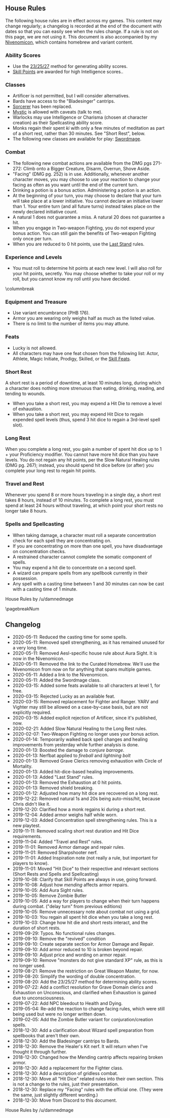 <link rel=stylesheet type=text/css href=css/unearthed-arcana.css />

## House Rules
The following house rules are in effect across my games.  This content may change regularly; a changelog is recorded at the end of the document with dates so that you can easily see when the rules change.  If a rule is not on this page, we are not using it. This document is also accompanied by my [Nivenomicon](https://www.gmbinder.com/share/-Lylz1TyxRNCSgbjvQXF), which contains homebrew and variant content.

### Ability Scores
- Use the [23/25/27](https://www.gmbinder.com/share/-LmjT90YiBkHJzNKzWTh) method for generating ability scores.
- [Skill Points](https://www.gmbinder.com/share/-LEFSuc0n5Q8GSzz_ye_) are awarded for high Intelligence scores..

### Classes
- Artificer is not permitted, but I will consider alternatives.
- Bards have access to the "Bladesinger" cantrips.
- [Sorcerer](https://www.gmbinder.com/share/-LcSVrh7Cy4j7eUH7Z_-) has been replaced.
- [Mystic](https://media.wizards.com/2017/dnd/downloads/UAMystic3.pdf) is allowed with caveats (talk to me).
- Warlocks may use Intelligence or Charisma (chosen at character creation) as their Spellcasting ability score.
- Monks regain their spent _ki_ with only a few minutes of meditation as part of a short rest, rather than 30 minutes. See "Short Rest", below.
- The following new classes are available for play: [Swordmage](https://drive.google.com/file/d/1J1bshfjrYiGjn_d8D3gD3hy3wTeE2k7v/view).

### Combat
- The following new combat actions are available from the DMG pgs 271-272: Climb onto a Bigger Creature, Disarm, Overrun, Shove Aside.
- "Facing" (DMG pg. 252) is in use. Additionally, whenever another character moves, you may choose to use your reaction to change your facing as often as you want until the end of the current turn.
- Drinking a potion is a bonus action. Administering a potion is an action.
- At the beginning of your turn, you may choose to declare that your turn will take place at a lower initiative.  You cannot declare an initiative lower than 1. Your entire turn (and all future turns) instead takes place on the newly declared initiative count.
- A natural 1 does not guarantee a miss. A natural 20 does not guarantee a hit.
- When you engage in Two-weapon Fighting, you do not expend your bonus action. You can still gain the benefits of Two-weapon Fighting only once per turn.
- When you are reduced to 0 hit points, use the [Last Stand](https://www.gmbinder.com/share/-LyVcNsbEC0RfPpLS-Hr) rules.

### Experience and Levels
- You must roll to determine hit points at each new level.  I will also roll for your hit points, secretly.  You may choose whether to take your roll or my roll, but you cannot know my roll until you have decided.

\columnbreak

### Equipment and Treasure
- Use variant encumbrance (PHB 176).
- Armor you are wearing only weighs half as much as the listed value.
- There is no limit to the number of items you may attune.

### Feats
- Lucky is not allowed.
- All characters may have one feat chosen from the following list: Actor, Athlete, Magic Initiate, Prodigy, Skilled, or the [Skill Feats](https://media.wizards.com/2017/dnd/downloads/UA-SkillFeats.pdf).

### Short Rest
A short rest is a period of downtime, at least 10 minutes long, during which a character does nothing more strenuous than eating, drinking, reading, and tending to wounds.

- When you take a short rest, you may expend a Hit Die to remove a level of exhaustion.
- When you take a short rest, you may expend Hit Dice to regain expended spell levels (thus, spend 3 hit dice to regain a 3rd-level spell slot).

### Long Rest
When you complete a long rest, you gain a number of spent hit dice up to 1 + your Proficiency modifier. You cannot have more hit dice than you have levels.  You do not regain any hit points, per the Slow Natural Healing rules (DMG pg. 267); instead, you should spend hit dice before (or after) you complete your long rest to regain hit points.

### Travel and Rest
Whenever you spend 8 or more hours traveling in a single day, a short rest takes 8 hours, instead of 10 minutes. To complete a long rest, you must spend at least 24 hours without traveling, at which point your short rests no longer take 8 hours.

### Spells and Spellcasting
- When taking damage, a character must roll a separate concentration check for each spell they are concentrating on.
- If you are concentrating on more than one spell, you have disadvantage on concentration checks.
- A restrained character cannot complete the somatic component of spells.
- You may expend a hit die to concentrate on a second spell.
- A wizard can prepare spells from any spellbook currently in their possession.
- Any spell with a casting time between 1 and 30 minutes can now be cast with a casting time of 1 minute.

<div class=footnote>House Rules by /u/damnedmage</div>

\pagebreakNum

## Changelog
- 2020-05-11: Reduced the casting time for some spells.
- 2020-05-11: Removed spell strengthening, as it has remained unused for a very long time.
- 2020-05-11: Removed Aesl-specific house rule about Aura Sight.  It is now in the Nivenomicon.
- 2020-05-11: Removed the link to the Curated Homebrew.  We'll use the Nivenomicon from now on for anything that spans multiple games.
- 2020-05-11: Added a link to the Nivenomicon.
- 2020-05-11: Added the Swordmage class.
- 2020-03-15: Added some feats available to all characters at level 1, for free.
- 2020-03-15: Rejected Lucky as an available feat.
- 2020-03-15: Removed replacement for Fighter and Ranger.  YARV and Vighter may still be allowed on a case-by-case basis, but are not explicitly required.
- 2020-03-15: Added explicit rejection of Artificer, since it's published, now.
- 2020-02-21: Added Slow Natural Healing to the Long Rest rules.
- 2020-02-07: Two-Weapon Fighting no longer uses your bonus action.
- 2020-01-14: Temporarily walked back spell changes and healing improvements from yesterday while further analysis is done.
- 2020-01-13: Boosted the damage to _conjure barrage_.
- 2020-01-13: Nerfbat applied to _fireball_ and _lightning bolt_
- 2020-01-13: Removed Grave Clerics removing exhaustion with Circle of Mortality.
- 2020-01-13: Added hit-dice-based healing improvements.
- 2020-01-13: Added "Last Stand" rules.
- 2020-01-13: Removed the Exhaustion at 0 hit points.
- 2020-01-13: Removed shield breaking.
- 2020-01-12: Adjusted how many hit dice are recovered on a long rest.
- 2019-12-22: Removed natural 1s and 20s being auto-miss/hit, because Chris didn't like it.
- 2019-12-20: Clarified how a monk regains ki during a short rest.
- 2019-12-04: Added armor weighs half while worn.
- 2019-12-03: Added Concentration spell strengthening rules. This is a new playtest.
- 2019-11-11: Removed scaling short rest duration and Hit Dice requirements.
- 2019-11-04: Added "Travel and Rest" rules.
- 2019-11-01: Removed Armor damage and repair rules.
- 2019-11-01: Removed Sharpshooter nerf.        
- 2019-11-01: Added Inspiration note (not really a rule, but important for players to know).
- 2019-11-01: Moved "Hit Dice" to their respective and relevant sections (Short Rests and Spells and Spellcasting)
- 2019-10-08: Clarify that Skill Points are always in use, going forward.
- 2019-10-08: Adjust how _mending_ affects armor repairs.
- 2019-10-05: Add Aura Sight rules.
- 2019-10-05: Remove Zombie Butler
- 2019-10-05: Add a way for players to change when their turn happens during combat. ("delay turn" from previous editions)
- 2019-10-05: Remove unnecessary note about combat not using a grid.
- 2019-10-03: You regain all spent hit dice when you take a long rest.
- 2019-10-03: Change how hit die and short rests interact, and the duration of short rests.
- 2019-09-29: Typos. No functional rules changes.
- 2019-09-10: Remove the "revived" condition
- 2019-09-10: Create separate section for Armor Damage and Repair.
- 2019-09-10: Add armor reduced to 10 is broken beyond repair.
- 2019-09-10: Adjust price and wording on armor repair.
- 2019-09-10: Remove "monsters do not give standard XP" rule, as this is no longer used.
- 2019-08-21: Remove the restriction on Great Weapon Master, for now.
- 2019-08-20: Simplify the wording of double concentration.
- 2019-08-20: Add the 23/25/27 method for determining ability scores.
- 2019-07-22: Add a conflict resolution for Grave Domain clerics and Exhaustion on Unconscious, and clarified when Exhaustion is gained due to unconsciousness.
- 2019-07-22: Add NPC bleedout to  Health and Dying.
- 2019-05-04: Re-add the reaction to change facing rules, which were still being used but were no longer written down.
- 2019-02-05: Add the Zombie Butler variant for conjuration/creation spells.
- 2018-12-30: Add a clarification about Wizard spell preparation from spellbooks that aren't their own.
- 2018-12-30: Add the Bladesinger cantrips to Bards.
- 2018-12-30: Remove the Healer's Kit nerf. It will return when I've thought it through further.
- 2018-12-30: Changed how the Mending cantrip affects repairing broken armor.
- 2018-12-30: Add a replacement for the Fighter class.
- 2018-12-30: Add a description of gridless combat.
- 2018-12-30: Move all "Hit Dice" related rules into their own section.  This is not a change to the rules, just their presentation.
- 2018-12-30: Replace my "Facing" rules with the official one. (They were the same, just slightly different wording.)
- 2018-12-30: Move from Discord to this document.

<div class=footnote>House Rules by /u/damnedmage</div>
<div class="pageNumber"></div>
